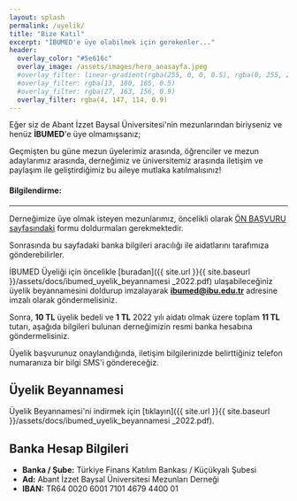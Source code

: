 ```yaml
---
layout: splash
permalink: /uyelik/
title: "Bize Katıl"
excerpt: "İBUMED'e üye olabilmek için gerekenler..."
header:
  overlay_color: "#5e616c"
  overlay_image: /assets/images/hero_anasayfa.jpeg
  #overlay_filter: linear-gradient(rgba(255, 0, 0, 0.5), rgba(0, 255, 255, 0.5))
  #overlay_filter: rgba(13, 180, 185, 0.5)
  #overlay_filter: rgba(27, 163, 156, 0.9)
  overlay_filter: rgba(4, 147, 114, 0.9)
---
```


Eğer siz de Abant İzzet Baysal Üniversitesi'nin mezunlarından biriyseniz ve henüz **İBUMED**'e üye olmamışsanız;

Geçmişten bu güne mezun üyelerimiz arasında, öğrenciler ve mezun adaylarımız arasında, derneğimiz ve üniversitemiz arasında iletişim ve paylaşım ile geliştirdiğimiz bu aileye mutlaka katılmalısınız!

<div class="notice--warning" markdown="1">

<h4 class="no_toc"><i class="fas fa-comment"></i> Bilgilendirme:</h4>

---
Derneğimize üye olmak isteyen mezunlarımız, öncelikli olarak [ÖN BAŞVURU sayfasındaki](/on-basvuru/) formu doldurmaları gerekmektedir.

Sonrasında bu sayfadaki banka bilgileri aracılığı ile aidatlarını tarafımıza gönderebilirler.


</div>

İBUMED Üyeliği için öncelikle [buradan]({{ site.url }}{{ site.baseurl }}/assets/docs/ibumed_uyelik_beyannamesi _2022.pdf) ulaşabileceğiniz üyelik beyannamesini doldurup imzalayarak **ibumed@ibu.edu.tr** adresine imzalı olarak göndermelisiniz.

Sonra, **10 TL** üyelik bedeli ve **1 TL** 2022 yılı aidatı olmak üzere toplam **11 TL** tutarı, aşağıda bilgileri bulunan derneğimizin resmi banka hesabına göndermelisiniz.

Üyelik başvurunuz onaylandığında, iletişim bilgilerinizde belirttiğiniz telefon numaranıza bir bilgi SMS'i göndereceğiz.

## Üyelik Beyannamesi
Üyelik Beyannamesi'ni indirmek için [tıklayın]({{ site.url }}{{ site.baseurl }}/assets/docs/ibumed_uyelik_beyannamesi _2022.pdf).

## Banka Hesap Bilgileri
* **Banka / Şube:** Türkiye Finans Katılım Bankası / Küçükyalı Şubesi
* **Ad:** Abant İzzet Baysal Üniversitesi Mezunları Derneği
* **IBAN:** TR64 0020 6001 7101 4679 4400 01
